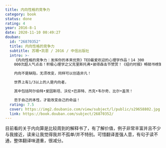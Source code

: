 ```yaml
---
title: 内向性格的竞争力
category: book
status: done
rating: 4
year: 2016-8-1
date: 2020-11-10 00:49:27
douban:
  id: "26870352"
  title: 内向性格的竞争力
  subtitle: 苏珊•凯恩 / 2016 / 中信出版社
  intro: >-
    《内向性格的竞争力：发挥你的本来优势》TED最爱欢迎的心理学作品！14 300
    000次超人气点击！积极心理学之父克里斯托弗•彼得森击节赞赏！《纽约时报》畅销书榜第一名！《时代》封面专题报道！CNN、《福布斯》、《巴伦周刊》、《人物》、《出版者周刊》一致推荐！

    内向不是缺陷，无须改变，同样可以创造非凡！

    世界上有1/3以上的人是内向者，

    其中包括阿尔伯特•爱因斯坦、沃伦•巴菲特、杰克•韦尔奇、比尔•盖茨！

    忠于自己的本性，才能改变自己的命运！
  rating: 7.5
  cover: https://img2.doubanio.com/view/subject/l/public/s29658802.jpg
  link: https://book.douban.com/subject/26870352/
---
```


目前看的关于内向算是比较周到的解释书了，有了解价值，例子非常丰富并且不少与我接近，读来让我觉得我并不孤单/并不特别。可惜翻译差强人意，有句子读不通，整体翻译味道重，很减分。